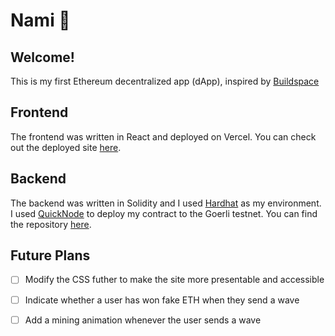 # Nami 🌊 

## **Welcome!**
This is my first Ethereum decentralized app (dApp), inspired by [Buildspace](https://buildspace.so/p/build-solidity-web3-app)

## **Frontend**
The frontend was written in React and deployed on Vercel. You can check out the deployed site [here](https://nami-prod.vercel.app/).

## **Backend**
The backend was written in Solidity and I used [Hardhat](https://hardhat.org/) as my environment. I used [QuickNode](https://www.quicknode.com/) to deploy my contract to the Goerli testnet. You can find the repository [here](https://github.com/ArKane-6418/Nami).

## **Future Plans**
- [ ] Modify the CSS futher to make the site more presentable and accessible  
- [ ] Indicate whether a user has won fake ETH when they send a wave
- [ ] Add a mining animation whenever the user sends a wave




